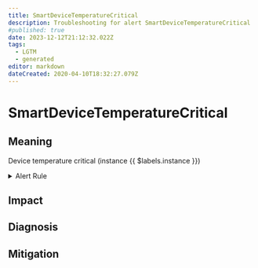 ```yaml
---
title: SmartDeviceTemperatureCritical
description: Troubleshooting for alert SmartDeviceTemperatureCritical
#published: true
date: 2023-12-12T21:12:32.022Z
tags: 
  - LGTM
  - generated
editor: markdown
dateCreated: 2020-04-10T18:32:27.079Z
---
```


# SmartDeviceTemperatureCritical

## Meaning
[//]: # "Short paragraph that explains what the alert means"
Device temperature critical  (instance {{ $labels.instance }})

<details>
  <summary>Alert Rule</summary>

{{% rule "smart-device-monitoring/smartctl-exporter.yml" "SmartDeviceTemperatureCritical" %}}

{{% comment %}}

```yaml
alert: SmartDeviceTemperatureCritical
expr: smartctl_device_temperature > 80
for: 2m
labels:
    severity: critical
annotations:
    summary: Smart device temperature critical (instance {{ $labels.instance }})
    description: |-
        Device temperature critical  (instance {{ $labels.instance }})
          VALUE = {{ $value }}
          LABELS = {{ $labels }}
    runbook: https://github.com/srerun/prometheus-alerts/blob/main/content/runbooks/smartctl-exporter/SmartDeviceTemperatureCritical.md

```

{{% /comment %}}

</details>


## Impact
[//]: # "What could / will happen if the alert is not addressed"



## Diagnosis
[//]: # "Steps to take to identify the cause of the problem"



## Mitigation
[//]: # "The steps necessary to resolve the alert"
